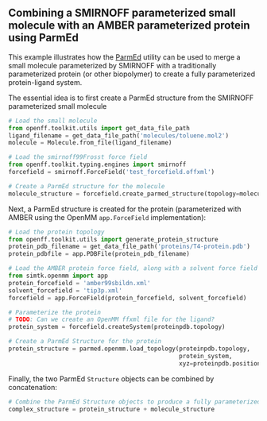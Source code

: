 ## Combining a SMIRNOFF parameterized small molecule with an AMBER parameterized protein using ParmEd

This example illustrates how the [ParmEd](http://parmed.github.io/ParmEd/html/index.html) utility can be used to merge a small molecule parameterized by SMIRNOFF with a traditionally parameterized protein (or other biopolymer) to create a fully parameterized protein-ligand system.

The essential idea is to first create a ParmEd structure from the SMIRNOFF parameterized small molecule
```python
# Load the small molecule
from openff.toolkit.utils import get_data_file_path
ligand_filename = get_data_file_path('molecules/toluene.mol2')
molecule = Molecule.from_file(ligand_filename)

# Load the smirnoff99Frosst force field
from openff.toolkit.typing.engines import smirnoff
forcefield = smirnoff.ForceField('test_forcefield.offxml')

# Create a ParmEd structure for the molecule
molecule_structure = forcefield.create_parmed_structure(topology=molecule.to_topology(), positions=molecule.positions)
```
Next, a ParmEd structure is created for the protein (parameterized with AMBER using the OpenMM `app.ForceField` implementation):
```python
# Load the protein topology
from openff.toolkit.utils import generate_protein_structure
protein_pdb_filename = get_data_file_path('proteins/T4-protein.pdb')
protein_pdbfile = app.PDBFile(protein_pdb_filename)

# Load the AMBER protein force field, along with a solvent force field
from simtk.openmm import app
protein_forcefield = 'amber99sbildn.xml'
solvent_forcefield = 'tip3p.xml'
forcefield = app.ForceField(protein_forcefield, solvent_forcefield)

# Parameterize the protein
# TODO: Can we create an OpenMM ffxml file for the ligand?
protein_system = forcefield.createSystem(proteinpdb.topology)

# Create a ParmEd Structure for the protein
protein_structure = parmed.openmm.load_topology(proteinpdb.topology,
                                                protein_system,
                                                xyz=proteinpdb.positions)
```
Finally, the two ParmEd `Structure` objects can be combined by concatenation:
```python
# Combine the ParmEd Structure objects to produce a fully parameterized complex
complex_structure = protein_structure + molecule_structure
```
